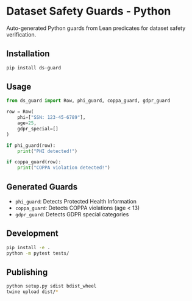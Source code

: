 # Dataset Safety Guards - Python

Auto-generated Python guards from Lean predicates for dataset safety verification.

## Installation

```bash
pip install ds-guard
```

## Usage

```python
from ds_guard import Row, phi_guard, coppa_guard, gdpr_guard

row = Row(
    phi=["SSN: 123-45-6789"],
    age=25,
    gdpr_special=[]
)

if phi_guard(row):
    print("PHI detected!")

if coppa_guard(row):
    print("COPPA violation detected!")
```

## Generated Guards

- `phi_guard`: Detects Protected Health Information
- `coppa_guard`: Detects COPPA violations (age < 13)
- `gdpr_guard`: Detects GDPR special categories

## Development

```bash
pip install -e .
python -m pytest tests/
```

## Publishing

```bash
python setup.py sdist bdist_wheel
twine upload dist/*
```